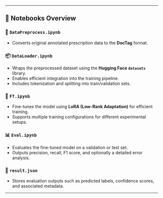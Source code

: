 
---

## 📌 Notebooks Overview

### 🔧 `DataPreprocess.ipynb`
- Converts original annotated prescription data to the **DocTag** format.

### 📦 `DataLoader.ipynb`
- Wraps the preprocessed dataset using the **Hugging Face `datasets`** library.
- Enables efficient integration into the training pipeline.
- Includes tokenization and splitting into train/validation sets.

### 🎯 `FT.ipynb`
- Fine-tunes the model using **LoRA (Low-Rank Adaptation)** for efficient training.
- Supports multiple training configurations for different experimental setups.

### 📊 `Eval.ipynb`
- Evaluates the fine-tuned model on a validation or test set.
- Outputs precision, recall, F1 score, and optionally a detailed error analysis.

### 📄 `result.json`
- Stores evaluation outputs such as predicted labels, confidence scores, and associated metadata.

---
